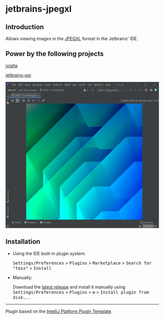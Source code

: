 # jetbrains-jpegxl



<!-- Plugin description -->
## Introduction

Allows viewing images in the [JPEGXL](https://jpeg.org/jpegxl/) format in the Jetbrains' IDE.

## Power by the following projects

[jxlatte](https://github.com/Traneptora/jxlatte)  

[jetbrains-qoi](https://github.com/xiaozhuai/jetbrains-qoi)

<!-- Plugin description end -->

![preview.png](preview.png)

## Installation

- Using the IDE built-in plugin system:

  <kbd>Settings/Preferences</kbd> > <kbd>Plugins</kbd> > <kbd>Marketplace</kbd> > <kbd>Search for "texx"</kbd> >
  <kbd>Install</kbd>

- Manually:

  Download the [latest release](https://github.com/meiMingle/texx/releases/latest) and install it manually using
  <kbd>Settings/Preferences</kbd> > <kbd>Plugins</kbd> > <kbd>⚙️</kbd> > <kbd>Install plugin from disk...</kbd>


---
Plugin based on the [IntelliJ Platform Plugin Template][template].

[template]: https://github.com/JetBrains/intellij-platform-plugin-template
[docs:plugin-description]: https://plugins.jetbrains.com/docs/intellij/plugin-user-experience.html#plugin-description-and-presentation